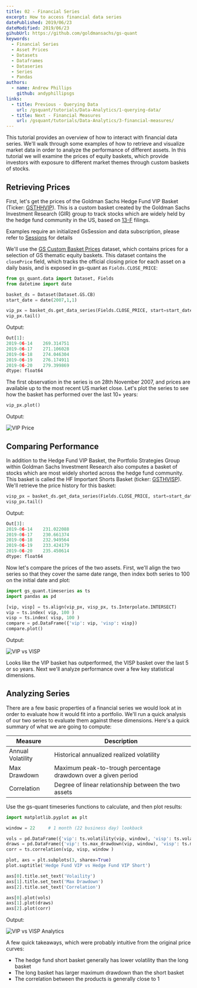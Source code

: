 ```yaml
---
title: 02 - Financial Series
excerpt: How to access financial data series
datePublished: 2019/06/23
dateModified: 2019/06/23
gihubUrl: https://github.com/goldmansachs/gs-quant
keywords:
  - Financial Series
  - Asset Prices
  - Datasets
  - Dataframes
  - Dataseries
  - Series
  - Pandas
authors:
  - name: Andrew Phillips
    github: andyphillipsgs
links:
  - title: Previous - Querying Data
    url: /gsquant/tutorials/Data-Analytics/1-querying-data/
  - title: Next - Financial Measures
    url: /gsquant/tutorials/Data-Analytics/3-financial-measures/
---
```


This tutorial provides an overview of how to interact with financial data series. We'll walk through some examples of
how to retrieve and visualize market data in order to analyze the performance of different assets. In this tutorial we
will examine the prices of equity baskets, which provide investors with exposure to different market themes through
custom baskets of stocks.

## Retrieving Prices

First, let's get the prices of the Goldman Sachs Hedge Fund VIP Basket (Ticker: [GSTHHVIP](https://marquee.gs.com/s/products/MAMGDVSWVXWHEHFQ/summary)).
This is a custom basket created by the Goldman Sachs Investment Research (GIR) group to track stocks which are widely
held by the hedge fund community in the US, based on [13-F](https://en.wikipedia.org/wiki/Form_13F) filings.

<note>Examples require an initialized GsSession and data subscription, please refer to
<a href="/docs/gsquant/guides/Authentication/2-gs-session">Sessions</a> for details</note>

We'll use the [GS Custom Basket Prices](https://marquee.gs.com/s/developer/datasets/CB) dataset, which contains prices
for a selection of GS thematic equity baskets. This dataset contains the `closePrice` field, which tracks the official
closing price for each asset on a daily basis, and is exposed in gs-quant as `Fields.CLOSE_PRICE`:

```python
from gs_quant.data import Dataset, Fields
from datetime import date

basket_ds = Dataset(Dataset.GS.CB)
start_date = date(2007,1,1)

vip_px = basket_ds.get_data_series(Fields.CLOSE_PRICE, start=start_date, ticker='GSTHHVIP')
vip_px.tail()
```

Output:

```python
Out[1]:
2019-06-14    269.314751
2019-06-17    271.106028
2019-06-18    274.046304
2019-06-19    276.174911
2019-06-20    279.399869
dtype: float64
```

The first observation in the series is on 28th November 2007, and prices are available up to the most recent US market
close. Let's plot the series to see how the basket has performed over the last 10+ years:

```python
vip_px.plot()
```

Output:

![VIP Price](/docs/gsquant/tutorials/images/vip_px.png)

## Comparing Performance

In addition to the Hedge Fund VIP Basket, the Portfolio Strategies Group within Goldman Sachs Investment Research also
computes a basket of stocks which are most widely shorted across the hedge fund community. This basket is called the
HF Important Shorts Basket (ticker: [GSTHVISP](https://marquee.gs.com/s/products/MAAB9K3SPS202CRS/summary)). We'll
retrieve the price history for this basket:

```python
visp_px = basket_ds.get_data_series(Fields.CLOSE_PRICE, start=start_date, ticker='GSTHVISP')
visp_px.tail()
```

Output:

```python
Out[3]:
2019-06-14    231.022088
2019-06-17    230.661374
2019-06-18    232.949564
2019-06-19    233.424179
2019-06-20    235.450614
dtype: float64
```

Now let's compare the prices of the two assets. First, we'll align the two series so that they cover the same date range,
then index both series to 100 on the initial date and plot:

```python
import gs_quant.timeseries as ts
import pandas as pd

[vip, visp] = ts.align(vip_px, visp_px, ts.Interpolate.INTERSECT)
vip = ts.index( vip, 100 )
visp = ts.index( visp, 100 )
compare = pd.DataFrame({'vip': vip, 'visp': visp})
compare.plot()
```

Output:

![VIP vs VISP](/docs/gsquant/tutorials/images/vip_visp.png)

Looks like the VIP basket has outperformed, the VISP basket over the last 5 or so years. Next we'll analyze performance
over a few key statistical dimensions.

## Analyzing Series

There are a few basic properties of a financial series we would look at in order to evaluate how it would fit into a
portfolio. We'll run a quick analysis of our two series to evaluate them against these dimensions. Here's a quick
summary of what we are going to compute:

| Measure           | Description                                                    |
| ----------------- | -------------------------------------------------------------- |
| Annual Volatility | Historical annualized realized volatility                      |
| Max Drawdown      | Maximum peak-to-trough percentage drawdown over a given period |
| Correlation       | Degree of linear relationship between the two assets           |

Use the gs-quant timeseries functions to calculate, and then plot results:

```python
import matplotlib.pyplot as plt

window = 22     # 1 month (22 business day) lookback

vols = pd.DataFrame({'vip': ts.volatility(vip, window), 'visp': ts.volatility(visp, window)})
draws = pd.DataFrame({'vip': ts.max_drawdown(vip, window), 'visp': ts.max_drawdown(visp, window)})
corr = ts.correlation(vip, visp, window )

plot, axs = plt.subplots(3, sharex=True)
plot.suptitle('Hedge Fund VIP vs Hedge Fund VIP Short')

axs[0].title.set_text('Volaility')
axs[1].title.set_text('Max Drawdown')
axs[2].title.set_text('Correlation')

axs[0].plot(vols)
axs[1].plot(draws)
axs[2].plot(corr)
```

Output:

![VIP vs VISP Analytics](/docs/gsquant/tutorials/images/vip_visp_analytics.png)

A few quick takeaways, which were probably intuitive from the original price curves:

- The hedge fund short basket generally has lower volatility than the long basket
- The long basket has larger maximum drawdown than the short basket
- The correlation between the products is generally close to 1

